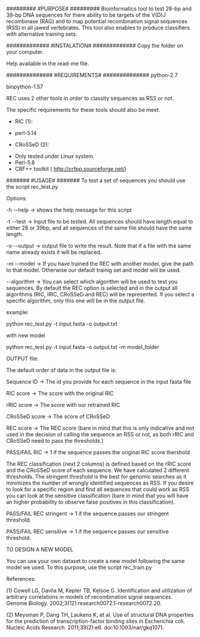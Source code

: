 #########
#PURPOSE#
#########
Bioinformatics tool to test 28-bp and 39-bp DNA sequences for there ability to be targets of the V(D)J recombinase (RAG) and to map potential recombination signal sequences (RSS) in all jawed vertebrates. This tool also enables to produce classifiers with alternative training sets.

#############
#INSTALATION#
#############
Copy the folder on your computer.

Help available in the read-me file.

##############
#REQUIREMENTS#
##############
python-2.7

biopython-1.57

REC uses 2 other tools in order to classity sequences as RSS or not. 

The specific requirements for these tools should also be meet.

 * RIC (1): 
  - perl-5.14
 * CRoSSeD (2): 
  - Only tested under Linux system.
  - Perl-5.8
  - CRF++ toolkit ( http://crfpp.sourceforge.net/)

#######
#USAGE#
#######
To test a set of sequences you should use the script rec_test.py

Options:

-h --help -> shows the help message for this script

-t --test -> Input file to be tested. All sequences should have length equal to either 28 or 39bp, and all sequences of the same file should have the same length.

-o --output -> output file to write the result. Note that if a file with the same name already exists it will be replaced.

-m --model -> If you have trained the REC with another model, give the path to that model. Otherwise our default trainig set and model will be used.

--algorithm -> You can select which algorithm will be used to test you sequences. By default the REC option is selected and in the output all algorithms (RIC, iRIC, CRoSSeD and REC) will be represented. If you select a specific algorithm, only this one will be in the output file.



example:

python rec_test.py -t input.fasta -o output.txt

with new model

python rec_test.py -t input.fasta -o output.txt -m model_folder 



OUTPUT file:

The default order of data in the output file is:

Sequence ID -> The id you provide for each sequence in the input fasta file

RIC score -> The score with the original RIC

rRIC score -> The score with our retrained RIC

CRoSSeD score -> The score of CRoSSeD

REC score -> The REC score (bare in mind that this is only indicative and not used in the decision of calling the sequence an RSS or not, as both rRIC and CRoSSeD need to pass the thresholds.)

PASS/FAIL RIC -> 1 if the sequence passes the original RIC score thershold

The REC classification (next 2 columns) is defined based on the rRIC score and the CRoSSeD score of each sequence. We have calculated 2 different thresholds. The stringent threshold is the best for genomic searches as it minimizes the number of wrongly identified sequences as RSS. If you desire to look for a specific region and find all sequences that could work as RSS you can look at the sensitive classification (bare in mind that you will have an higher probability to observe false positives in this classification).

PASS/FAIL REC stringent -> 1 if the sequence passes our stringent threshold.

PASS/FAIL REC sensitive -> 1 if the sequence passes our sensitive threshold.



TO DESIGN A NEW MODEL

You can use your own dataset to create a new model following the same model we used. To this purpose, use the script rec_train.py



References:

(1) Cowell LG, Davila M, Kepler TB, Kelsoe G. Identification and utilization of arbitrary correlations in models of recombination signal sequences. Genome Biology. 2002;3(12):research0072.1-research0072.20.

(2) Meysman P, Dang TH, Laukens K, et al. Use of structural DNA properties for the prediction of transcription-factor binding sites in Escherichia coli. Nucleic Acids Research. 2011;39(2):e6. doi:10.1093/nar/gkq1071.

